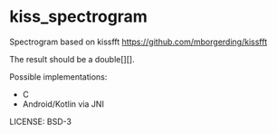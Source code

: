 # kiss_spectrogram
Spectrogram based on kissfft
https://github.com/mborgerding/kissfft

The result should be a double[][].

Possible implementations:

* C
* Android/Kotlin via JNI

LICENSE: BSD-3
